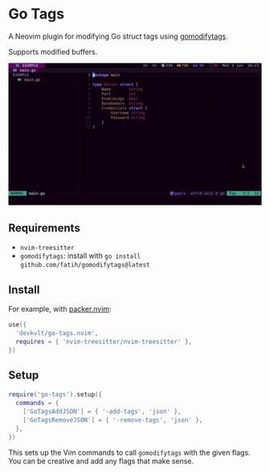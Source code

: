 # Go Tags

A Neovim plugin for modifying Go struct tags using [gomodifytags](https://github.com/fatih/gomodifytags).

Supports modified buffers.

![Screenshot](./screenshot.gif)

## Requirements

- `nvim-treesitter`
- `gomodifytags`: install with `go install github.com/fatih/gomodifytags@latest`

## Install

For example, with [packer.nvim](https://github.com/wbthomason/packer.nvim):

```lua
use({
  'devkvlt/go-tags.nvim',
  requires = { 'nvim-treesitter/nvim-treesitter' },
})
```

## Setup

```lua
require('go-tags').setup({
  commands = {
    ['GoTagsAddJSON'] = { '-add-tags', 'json' },
    ['GoTagsRemoveJSON'] = { '-remove-tags', 'json' },
  },
})
```

This sets up the Vim commands to call `gomodifytags` with the given flags. You
can be creative and add any flags that make sense.
